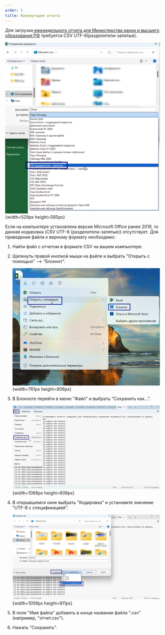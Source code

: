 ```yaml
---
order: 5
title: Конвертация отчета
---
```


Для загрузки[ еженедельного отчета для Министерства науки и высшего образования РФ](https://informa.gitbook.io/otchet-dlya-minobrnauki-rf) требуется CSV UTF-8(разделители-запятые).

![](./_index.png){width=529px height=585px}



Если на компьютере установлена версия Microsoft Office ранее 2019, то данная кодировка (CSV UTF-8 (разделители-запятые)) отсутствует. Для приведения файла к верному формату необходимо:

1. Найти файл с отчетом в формате CSV на вашем компьютере.

2. Щелкнуть правой кнопкой мыши на файле и выбрать "Открыть с помощью" --> "Блокнот".

   ![](./_index-2.png){width=761px height=606px}

3. В Блокноте перейти в меню "Файл" и выбрать "Сохранить как...".

   ![](./_index-3.png){width=1068px height=608px}

4. В открывшемся окне выбрать "Кодировка" и установите значение "UTF-8 с спецификацией".

   ![](./_index-4.png){width=1059px height=611px}

5. В поле "Имя файла" добавить в конце название файла ".csv" (например, "отчет.csv").

6. Нажать "Сохранить".